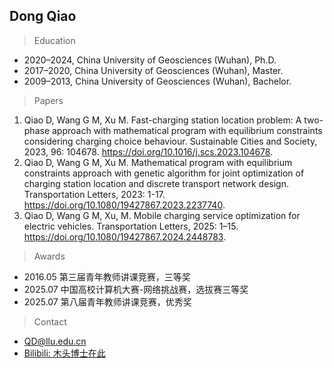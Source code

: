 ## Dong Qiao


> Education

- 2020–2024, China University of Geosciences (Wuhan), Ph.D.
- 2017–2020, China University of Geosciences (Wuhan), Master.
- 2009–2013, China University of Geosciences (Wuhan), Bachelor.


> Papers

1. Qiao D, Wang G M, Xu M. Fast-charging station location problem: A two-phase approach with mathematical program with equilibrium constraints considering charging choice behaviour. Sustainable Cities and Society, 2023, 96: 104678. https://doi.org/10.1016/j.scs.2023.104678.
2. Qiao D, Wang G M, Xu M. Mathematical program with equilibrium constraints approach with genetic algorithm for joint optimization of charging station location and discrete transport network design. Transportation Letters, 2023: 1-17. https://doi.org/10.1080/19427867.2023.2237740.
3. Qiao D, Wang G M, Xu, M. Mobile charging service optimization for electric vehicles. Transportation Letters, 2025: 1–15. https://doi.org/10.1080/19427867.2024.2448783.



> Awards

- 2016.05 第三届青年教师讲课竞赛，三等奖
- 2025.07 中国高校计算机大赛-网络挑战赛，选拔赛三等奖
- 2025.07 第八届青年教师讲课竞赛，优秀奖


> Contact

- QD@llu.edu.cn
- [Bilibili: 木头博士在此](https://space.bilibili.com/338453422)

